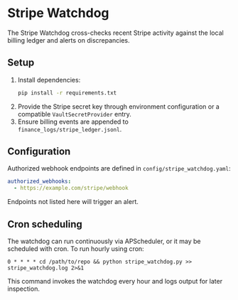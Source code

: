 # Stripe Watchdog

The Stripe Watchdog cross-checks recent Stripe activity against the local
billing ledger and alerts on discrepancies.

## Setup

1. Install dependencies:
   ```bash
   pip install -r requirements.txt
   ```
2. Provide the Stripe secret key through environment configuration or a
   compatible `VaultSecretProvider` entry.
3. Ensure billing events are appended to `finance_logs/stripe_ledger.jsonl`.

## Configuration

Authorized webhook endpoints are defined in
`config/stripe_watchdog.yaml`:

```yaml
authorized_webhooks:
  - https://example.com/stripe/webhook
```

Endpoints not listed here will trigger an alert.

## Cron scheduling

The watchdog can run continuously via APScheduler, or it may be scheduled
with cron. To run hourly using cron:

```
0 * * * * cd /path/to/repo && python stripe_watchdog.py >> stripe_watchdog.log 2>&1
```

This command invokes the watchdog every hour and logs output for later
inspection.

